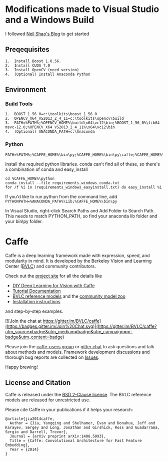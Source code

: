# Modifications made to Visual Studio and a Windows Build
I followed [Neil Shao's Blog](https://initialneil.wordpress.com/2015/01/11/build-caffe-in-windows-with-visual-studio-2013-cuda-6-5-opencv-2-4-9/) to get started 

## Preqequisites
```
1.  Install Boost 1.0.56.  
2.  Install CUDA 7.0
3.  Install OpenCV (need version)
4.  (Optional) Install Anaconda Python
```

## Environment
### Build Tools
```
1.  BOOST_1_56_0=c:\toolkits\boost_1_56_0
2.  OPENCV_X64_VS2013_2_4_11=c:\toolkits\opencv\build
3.  PATH=%PATH%;%OPENCV_HOME%\build\x64\vc12\bin;%BOOST_1_56_0%\lib64-msvc-12.0;%OPENCV_X64_VS2013_2_4_11%\x64\vc12\bin
4.  (Optional) ANACONDA_PATH=c:\Anaconda
```

### Python
```CAFFE_HOME=c:\home\projects\caffe\ 
PATH=%PATH%;%CAFFE_HOME%\bin\py;%CAFFE_HOME%\bin\py\caffe;%CAFFE_HOME%\3rdparty\lib
```

Install the required python libraries.  conda can't find all of these, so there's a combination of conda and easy_install
```
cd %CAFFE_HOME%\python
conda install --file requirements_windows_conda.txt
for /f %i in (requirements_windows_easyinstall.txt) do easy_install %i
```

If you'd like to run python from the command line, add
```PYTHONPATH=%ANACONDA_PATH%\Lib;%CAFFE_HOME%\bin\py```

In Visual Studio, right-click Search Paths and Add Folder to Search Path.  This needs to match PYTHON_PATH, so find your anaconda lib folder and your bin\py folder.

# Caffe

Caffe is a deep learning framework made with expression, speed, and modularity in mind.
It is developed by the Berkeley Vision and Learning Center ([BVLC](http://bvlc.eecs.berkeley.edu)) and community contributors.

Check out the [project site](http://caffe.berkeleyvision.org) for all the details like

- [DIY Deep Learning for Vision with Caffe](https://docs.google.com/presentation/d/1UeKXVgRvvxg9OUdh_UiC5G71UMscNPlvArsWER41PsU/edit#slide=id.p)
- [Tutorial Documentation](http://caffe.berkeleyvision.org/tutorial/)
- [BVLC reference models](http://caffe.berkeleyvision.org/model_zoo.html) and the [community model zoo](https://github.com/BVLC/caffe/wiki/Model-Zoo)
- [Installation instructions](http://caffe.berkeleyvision.org/installation.html)

and step-by-step examples.

[![Join the chat at https://gitter.im/BVLC/caffe](https://badges.gitter.im/Join%20Chat.svg)](https://gitter.im/BVLC/caffe?utm_source=badge&utm_medium=badge&utm_campaign=pr-badge&utm_content=badge)

Please join the [caffe-users group](https://groups.google.com/forum/#!forum/caffe-users) or [gitter chat](https://gitter.im/BVLC/caffe) to ask questions and talk about methods and models.
Framework development discussions and thorough bug reports are collected on [Issues](https://github.com/BVLC/caffe/issues).

Happy brewing!

## License and Citation

Caffe is released under the [BSD 2-Clause license](https://github.com/BVLC/caffe/blob/master/LICENSE).
The BVLC reference models are released for unrestricted use.

Please cite Caffe in your publications if it helps your research:

    @article{jia2014caffe,
      Author = {Jia, Yangqing and Shelhamer, Evan and Donahue, Jeff and Karayev, Sergey and Long, Jonathan and Girshick, Ross and Guadarrama, Sergio and Darrell, Trevor},
      Journal = {arXiv preprint arXiv:1408.5093},
      Title = {Caffe: Convolutional Architecture for Fast Feature Embedding},
      Year = {2014}
    }
